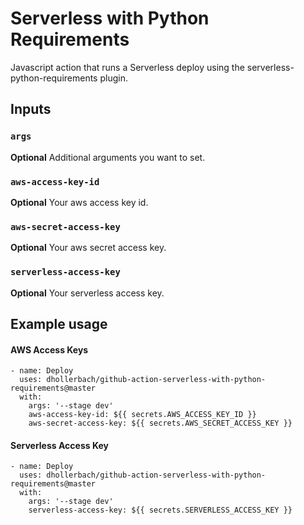 # Serverless with Python Requirements

Javascript action that runs a Serverless deploy using the serverless-python-requirements plugin.

## Inputs

### `args`

**Optional** Additional arguments you want to set.

### `aws-access-key-id`

**Optional** Your aws access key id.

### `aws-secret-access-key`

**Optional** Your aws secret access key.

### `serverless-access-key`

**Optional** Your serverless access key.

## Example usage

#### AWS Access Keys
```
- name: Deploy
  uses: dhollerbach/github-action-serverless-with-python-requirements@master
  with:
    args: '--stage dev'
    aws-access-key-id: ${{ secrets.AWS_ACCESS_KEY_ID }}
    aws-secret-access-key: ${{ secrets.AWS_SECRET_ACCESS_KEY }}
```
#### Serverless Access Key
```
- name: Deploy
  uses: dhollerbach/github-action-serverless-with-python-requirements@master
  with:
    args: '--stage dev'
    serverless-access-key: ${{ secrets.SERVERLESS_ACCESS_KEY }}
```